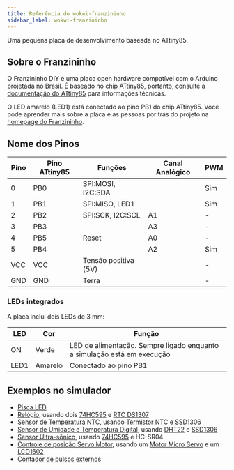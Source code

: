 ```yaml
---
title: Referência do wokwi-franzininho
sidebar_label: wokwi-franzininho
---
```


Uma pequena placa de desenvolvimento baseada no ATtiny85.

<wokwi-franzininho></wokwi-franzininho>

## Sobre o Franzininho

O Franzininho DIY é uma placa open hardware compatível com o Arduino projetada no Brasil. É baseado
no chip ATtiny85, portanto, consulte a [documentação do ATtiny85](wokwi-attiny85) para informações técnicas.

O LED amarelo (LED1) está conectado ao pino PB1 do chip ATtiny85. Você pode aprender mais sobre
a placa e as pessoas por trás do projeto na [homepage do Franzininho](https://franzininho.com.br/).

## Nome dos Pinos

| Pino | Pino ATtiny85 | Funções              | Canal Analógico | PWM |
| ---- | ------------- | -------------------- | --------------- | --- |
| 0    | PB0           | SPI:MOSI, I2C:SDA    |                 | Sim |
| 1    | PB1           | SPI:MISO, LED1       |                 | Sim |
| 2    | PB2           | SPI:SCK, I2C:SCL     | A1              | -   |
| 3    | PB3           |                      | A3              | -   |
| 4    | PB5           | Reset                | A0              | -   |
| 5    | PB4           |                      | A2              | Sim |
| VCC  | VCC           | Tensão positiva (5V) |                 | -   |
| GND  | GND           | Terra                |                 | -   |

### LEDs integrados

A placa inclui dois LEDs de 3 mm:

| LED  | Cor     | Função                                                                  |
| ---- | ------- | ----------------------------------------------------------------------- |
| ON   | Verde   | LED de alimentação. Sempre ligado enquanto a simulação está em execução |
| LED1 | Amarelo | Conectado ao pino PB1                                                   |

## Exemplos no simulador

- [Pisca LED](https://wokwi.com/projects/301693553069785610)
- [Relógio](https://wokwi.com/projects/301738586036765194), usando dois [74HC595](wokwi-74hc595) e [RTC DS1307](wokwi-ds1307)
- [Sensor de Temperatura NTC](https://wokwi.com/projects/301751077214093834), usando [Termistor NTC](wokwi-ntc-temperature-sensor) e [SSD1306](wokwi-ssd1306)
- [Sensor de Umidade e Temperatura Digital](https://wokwi.com/projects/301745949656482317), usando [DHT22](wokwi-dht22) e [SSD1306](wokwi-ssd1306)
- [Sensor Ultra-sônico](https://wokwi.com/projects/302020345098928648), usando [74HC595](wokwi-74hc595) e HC-SR04
- [Controle de posição Servo Motor](https://wokwi.com/projects/302291615188255242), usando um [Motor Micro Servo](wokwi-servo) e um [LCD1602](wokwi-lcd1602)
- [Contador de pulsos externos](https://wokwi.com/projects/302199144424931848)
